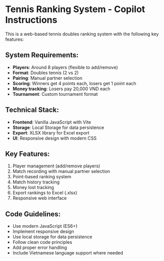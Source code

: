 <!-- Use this file to provide workspace-specific custom instructions to Copilot. For more details, visit https://code.visualstudio.com/docs/copilot/copilot-customization#_use-a-githubcopilotinstructionsmd-file -->

# Tennis Ranking System - Copilot Instructions

This is a web-based tennis doubles ranking system with the following key features:

## System Requirements:
- **Players**: Around 8 players (flexible to add/remove)
- **Format**: Doubles tennis (2 vs 2)
- **Pairing**: Manual partner selection
- **Scoring**: Winners get 4 points each, losers get 1 point each
- **Money tracking**: Losers pay 20,000 VND each
- **Tournament**: Custom tournament format

## Technical Stack:
- **Frontend**: Vanilla JavaScript with Vite
- **Storage**: Local Storage for data persistence
- **Export**: XLSX library for Excel export
- **UI**: Responsive design with modern CSS

## Key Features:
1. Player management (add/remove players)
2. Match recording with manual partner selection
3. Point-based ranking system
4. Match history tracking
5. Money lost tracking
6. Export rankings to Excel (.xlsx)
7. Responsive web interface

## Code Guidelines:
- Use modern JavaScript (ES6+)
- Implement responsive design
- Use local storage for data persistence
- Follow clean code principles
- Add proper error handling
- Include Vietnamese language support where needed
